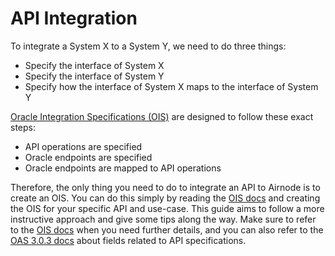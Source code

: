 # API Integration

To integrate a System X to a System Y, we need to do three things:

* Specify the interface of System X
* Specify the interface of System Y
* Specify how the interface of System X maps to the interface of System Y

[Oracle Integration Specifications \(OIS\)](/airnode/ois.md) are designed to follow these exact steps:

* API operations are specified
* Oracle endpoints are specified
* Oracle endpoints are mapped to API operations

Therefore, the only thing you need to do to integrate an API to Airnode is to create an OIS. You can do this simply by reading the [OIS docs](/airnode/ois.md) and creating the OIS for your specific API and use-case. This guide aims to follow a more instructive approach and give some tips along the way. Make sure to refer to the [OIS docs](/airnode/ois.md) when you need further details, and you can also refer to the [OAS 3.0.3 docs](https://github.com/OAI/OpenAPI-Specification/blob/master/versions/3.0.3.md) about fields related to API specifications.


